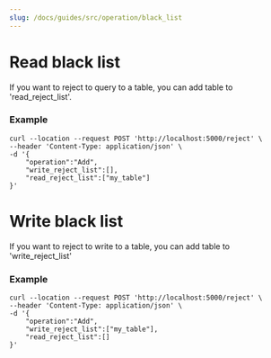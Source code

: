 ```yaml
---
slug: /docs/guides/src/operation/black_list
---
```


# Read black list

If you want to reject to query to a table, you can add table to 'read_reject_list'.

### Example
```
curl --location --request POST 'http://localhost:5000/reject' \
--header 'Content-Type: application/json' \
-d '{
    "operation":"Add",
    "write_reject_list":[],
    "read_reject_list":["my_table"]
}'
```

# Write black list

If you want to reject to write to a table, you can add table to 'write_reject_list'

### Example

```
curl --location --request POST 'http://localhost:5000/reject' \
--header 'Content-Type: application/json' \
-d '{
    "operation":"Add",
    "write_reject_list":["my_table"],
    "read_reject_list":[]
}'
```
